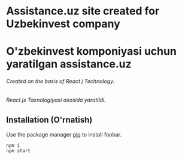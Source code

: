 # Assistance.uz site created for Uzbekinvest company             
# O'zbekinvest komponiyasi uchun yaratilgan assistance.uz
###### Created on the basis of React j Technology.
###### React js Taxnologiyasi asosida yaratildi.

## Installation (O'rnatish)

Use the package manager [pip](https://pip.pypa.io/en/stable/) to install foobar.

```bash
npm i 
npm start
```